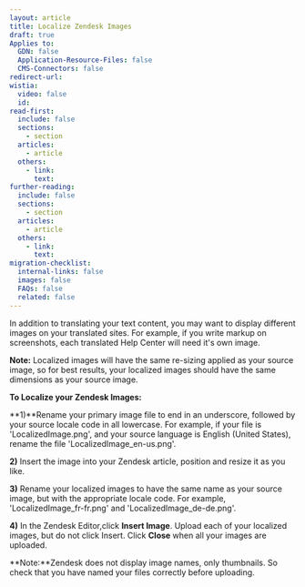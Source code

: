 ```yaml
---
layout: article
title: Localize Zendesk Images
draft: true
Applies to:
  GDN: false
  Application-Resource-Files: false
  CMS-Connectors: false
redirect-url:
wistia:
  video: false
  id:
read-first:
  include: false
  sections:
    - section
  articles:
    - article
  others:
    - link:
      text:
further-reading:
  include: false
  sections:
    - section
  articles:
    - article
  others:
    - link:
      text:
migration-checklist:
  internal-links: false
  images: false
  FAQs: false
  related: false
---
```


In addition to translating your text content, you may want to display different images on your translated sites. For example, if you write markup on screenshots, each translated Help Center will need it's own image.

**Note:** Localized images will have the same re-sizing applied as your source image, so for best results, your localized images should have the same dimensions as your source image.

**To Localize your Zendesk Images:**

**1)**Rename your primary image file to end in an underscore, followed by your source locale code in all lowercase. For example, if your file is 'LocalizedImage.png', and your source language is English (United States), rename the file 'LocalizedImage_en-us.png'.

**2)** Insert the image into your Zendesk article, position and resize it as you like.



**3)** Rename your localized images to have the same name as your source image, but with the appropriate locale code. For example, 'LocalizedImage_fr-fr.png' and 'LocalizedImage_de-de.png'.

**4)** In the Zendesk Editor,click **Insert Image**. Upload each of your localized images, but do not click Insert. Click **Close** when all your images are uploaded.



**Note:**Zendesk does not display image names, only thumbnails. So check that you have named your files correctly before uploading.